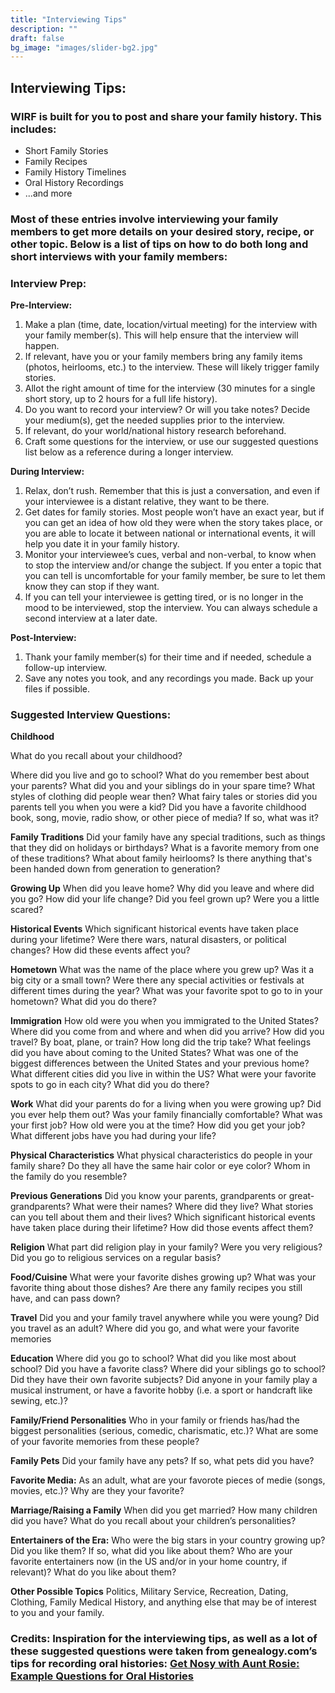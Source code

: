 ```yaml
---
title: "Interviewing Tips"
description: ""
draft: false
bg_image: "images/slider-bg2.jpg"
---
```


## Interviewing Tips: 

### WIRF is built for you to post and share your family history. This includes:
* Short Family Stories
* Family Recipes
* Family History Timelines
* Oral History Recordings
* ...and more
### Most of these entries involve interviewing your family members to get more details on your desired story, recipe, or other topic. Below is a list of tips on how to do both long and short interviews with your family members:

### Interview Prep:

**Pre-Interview:**
1. Make a plan (time, date, location/virtual meeting) for the interview with your family member(s). This will help ensure that the interview will happen.
3. If relevant, have you or your family members bring any family items (photos, heirlooms, etc.) to the interview. These will likely trigger family stories. 
4. Allot the right amount of time for the interview (30 minutes for a single short story, up to 2 hours for a full life history). 
5. Do you want to record your interview? Or will you take notes? Decide your medium(s), get the needed supplies prior to the interview.
6. If relevant, do your world/national history research beforehand.
7. Craft some questions for the interview, or use our suggested questions list below as a reference during a longer interview.

**During Interview:**
1. Relax, don’t rush. Remember that this is just a conversation, and even if your interviewee is a distant relative, they want to be there.
2. Get dates for family stories. Most people won’t have an exact year, but if you can get an idea of how old they were when the story takes place, or you are able to locate it between national or international events, it will help you date it in your family history.
3. Monitor your interviewee’s cues, verbal and non-verbal, to know when to stop the interview and/or change the subject. If you enter a topic that you can tell is uncomfortable for your family member, be sure to let them know they can stop if they want. 
4. If you can tell your interviewee is getting tired, or is no longer in the mood to be interviewed, stop the interview. You can always schedule a second interview at a later date.

**Post-Interview:**
1. Thank your family member(s) for their time and if needed, schedule a follow-up interview.
2. Save any notes you took, and any recordings you made. Back up your files if possible.

### Suggested Interview Questions:

**Childhood**

What do you recall about your childhood?

Where did you live and go to school?
What do you remember best about your parents?
What did you and your siblings do in your spare time?
What styles of clothing did people wear then?
What fairy tales or stories did you parents tell you when you were a kid?
Did you have a favorite childhood book, song, movie, radio show, or other piece of media? If so, what was it?

**Family Traditions**
Did your family have any special traditions, such as things that they did on holidays or birthdays? What is a favorite memory from one of these traditions?
What about family heirlooms? Is there anything that's been handed down from generation to generation?

**Growing Up**
When did you leave home?
Why did you leave and where did you go?
How did your life change? Did you feel grown up? Were you a little scared?

**Historical Events**
Which significant historical events have taken place during your lifetime?
Were there wars, natural disasters, or political changes?
How did these events affect you?

**Hometown**
What was the name of the place where you grew up?
Was it a big city or a small town?
Were there any special activities or festivals at different times during the year?
What was your favorite spot to go to in your hometown? What did you do there?

**Immigration**
How old were you when you immigrated to the United States?
Where did you come from and where and when did you arrive?
How did you travel? By boat, plane, or train? How long did the trip take?
What feelings did you have about coming to the United States? What was one of the biggest differences between the United States and your previous home?
What different cities did you live in within the US? What were your favorite spots to go in each city? What did you do there?

**Work**
What did your parents do for a living when you were growing up? Did you ever help them out?
Was your family financially comfortable?
What was your first job? How old were you at the time? How did you get your job?
What different jobs have you had during your life?

**Physical Characteristics**
What physical characteristics do people in your family share?
Do they all have the same hair color or eye color?
Whom in the family do you resemble?

**Previous Generations**
Did you know your parents, grandparents or great-grandparents?
What were their names?
Where did they live?
What stories can you tell about them and their lives?
Which significant historical events have taken place during their lifetime? How did those events affect them?

**Religion**
What part did religion play in your family?
Were you very religious?
Did you go to religious services on a regular basis?

**Food/Cuisine**
What were your favorite dishes growing up? What was your favorite thing about those dishes?
Are there any family recipes you still have, and can pass down?

**Travel**
Did you and your family travel anywhere while you were young?
Did you travel as an adult? Where did you go, and what were your favorite memories

**Education**
Where did you go to school? What did you like most about school? Did you have a favorite class?
Where did your siblings go to school? Did they have their own favorite subjects?
Did anyone in your family play a musical instrument, or have a favorite hobby (i.e. a sport or handcraft like sewing, etc.)?

**Family/Friend Personalities**
Who in your family or friends has/had the biggest personalities (serious, comedic, charismatic, etc.)? 
What are some of your favorite memories from these people?

**Family Pets**
Did your family have any pets? If so, what pets did you have?

**Favorite Media:**
As an adult, what are your favorote pieces of medie (songs, movies, etc.)?
Why are they your favorite?

**Marriage/Raising a Family**
When did you get married?
How many children did you have? What do you recall about your children’s personalities?

**Entertainers of the Era:**
Who were the big stars in your country growing up? Did you like them? If so, what did you like about them?
Who are your favorite entertainers now (in the US and/or in your home country, if relevant)? What do you like about them?

**Other Possible Topics**
Politics, Military Service, Recreation, Dating, Clothing, Family Medical History, and anything else that may be of interest to you and your family.


### Credits: Inspiration for the interviewing tips, as well as a lot of these suggested questions were taken from genealogy.com’s tips for recording oral histories: [Get Nosy with Aunt Rosie: Example Questions for Oral Histories](https://www.genealogy.com/articles/research/70_tipsoral.html)

